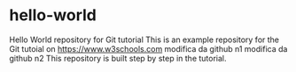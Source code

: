 # hello-world
Hello World repository for Git tutorial
This is an example repository for the Git tutoial on https://www.w3schools.com
  modifica da github n1
  modifica da github n2
This repository is built step by step in the tutorial.
